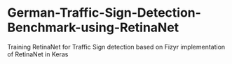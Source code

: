 # German-Traffic-Sign-Detection-Benchmark-using-RetinaNet
Training RetinaNet for Traffic Sign detection based on Fizyr implementation of RetinaNet in Keras
